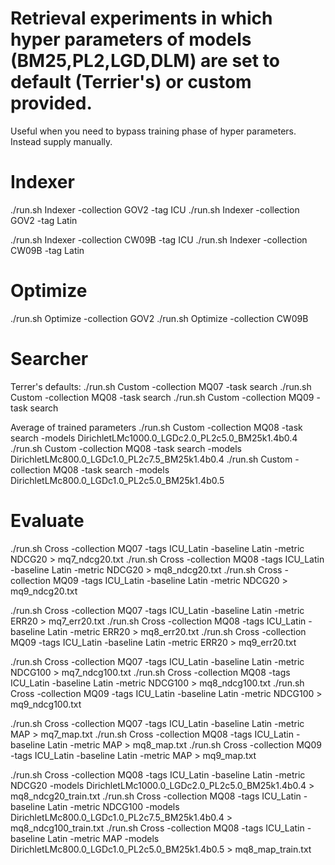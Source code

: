 # Retrieval experiments in which hyper parameters of models (BM25,PL2,LGD,DLM) are set to default (Terrier's) or custom provided.

Useful when you need to bypass training phase of hyper parameters. Instead supply manually.

# Indexer

./run.sh Indexer -collection GOV2 -tag ICU
./run.sh Indexer -collection GOV2 -tag Latin

./run.sh Indexer -collection CW09B -tag ICU
./run.sh Indexer -collection CW09B -tag Latin

# Optimize

./run.sh Optimize -collection GOV2
./run.sh Optimize -collection CW09B


# Searcher

Terrer's defaults:
./run.sh Custom -collection MQ07 -task search
./run.sh Custom -collection MQ08 -task search
./run.sh Custom -collection MQ09 -task search

Average of trained parameters
./run.sh Custom -collection MQ08 -task search -models DirichletLMc1000.0_LGDc2.0_PL2c5.0_BM25k1.4b0.4
./run.sh Custom -collection MQ08 -task search -models DirichletLMc800.0_LGDc1.0_PL2c7.5_BM25k1.4b0.4
./run.sh Custom -collection MQ08 -task search -models DirichletLMc800.0_LGDc1.0_PL2c5.0_BM25k1.4b0.5

# Evaluate

./run.sh Cross -collection MQ07 -tags ICU_Latin -baseline Latin -metric NDCG20 > mq7_ndcg20.txt
./run.sh Cross -collection MQ08 -tags ICU_Latin -baseline Latin -metric NDCG20 > mq8_ndcg20.txt
./run.sh Cross -collection MQ09 -tags ICU_Latin -baseline Latin -metric NDCG20 > mq9_ndcg20.txt

./run.sh Cross -collection MQ07 -tags ICU_Latin -baseline Latin -metric ERR20 > mq7_err20.txt
./run.sh Cross -collection MQ08 -tags ICU_Latin -baseline Latin -metric ERR20 > mq8_err20.txt
./run.sh Cross -collection MQ09 -tags ICU_Latin -baseline Latin -metric ERR20 > mq9_err20.txt


./run.sh Cross -collection MQ07 -tags ICU_Latin -baseline Latin -metric NDCG100 > mq7_ndcg100.txt
./run.sh Cross -collection MQ08 -tags ICU_Latin -baseline Latin -metric NDCG100 > mq8_ndcg100.txt
./run.sh Cross -collection MQ09 -tags ICU_Latin -baseline Latin -metric NDCG100 > mq9_ndcg100.txt


./run.sh Cross -collection MQ07 -tags ICU_Latin -baseline Latin -metric MAP > mq7_map.txt
./run.sh Cross -collection MQ08 -tags ICU_Latin -baseline Latin -metric MAP > mq8_map.txt
./run.sh Cross -collection MQ09 -tags ICU_Latin -baseline Latin -metric MAP > mq9_map.txt

./run.sh Cross -collection MQ08 -tags ICU_Latin -baseline Latin -metric NDCG20 -models DirichletLMc1000.0_LGDc2.0_PL2c5.0_BM25k1.4b0.4 > mq8_ndcg20_train.txt
./run.sh Cross -collection MQ08 -tags ICU_Latin -baseline Latin -metric NDCG100 -models DirichletLMc800.0_LGDc1.0_PL2c7.5_BM25k1.4b0.4 > mq8_ndcg100_train.txt
./run.sh Cross -collection MQ08 -tags ICU_Latin -baseline Latin -metric MAP -models DirichletLMc800.0_LGDc1.0_PL2c5.0_BM25k1.4b0.5 > mq8_map_train.txt